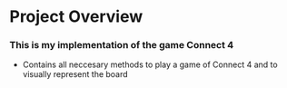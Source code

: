 # Project Overview

### This is my implementation of the game Connect 4
- Contains all neccesary methods to play a game of Connect 4 and to visually represent the board
